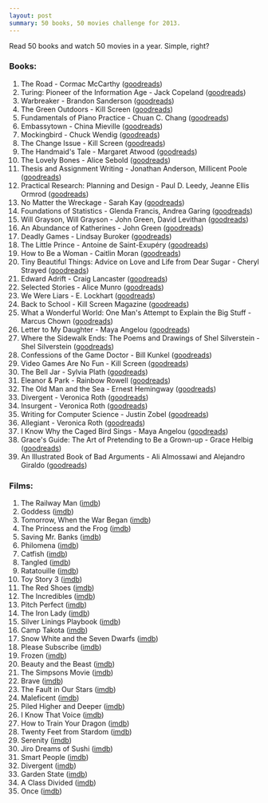 ```yaml
---
layout: post
summary: 50 books, 50 movies challenge for 2013.
---
```


Read 50 books and watch 50 movies in a year. Simple, right?

### Books: ###

1. The Road - Cormac McCarthy ([goodreads](https://www.goodreads.com/book/show/6746212-the-road))
2. Turing: Pioneer of the Information Age - Jack Copeland ([goodreads](https://www.goodreads.com/book/show/16193364-turing))
3. Warbreaker - Brandon Sanderson ([goodreads](https://www.goodreads.com/book/show/7969594-warbreaker))
4. The Green Outdoors - Kill Screen ([goodreads](https://www.goodreads.com/book/show/19016506-the-green-outdoors))
5. Fundamentals of Piano Practice - Chuan C. Chang ([goodreads](https://www.goodreads.com/book/show/5047972-fundamentals-of-piano-practice))
6. Embassytown - China Mieville ([goodreads](https://www.goodreads.com/book/show/11955654-embassytown))
7. Mockingbird - Chuck Wendig ([goodreads](https://www.goodreads.com/book/show/13108221-mockingbird))
8. The Change Issue - Kill Screen ([goodreads](https://www.goodreads.com/book/show/17879727-the-change-issue))
9. The Handmaid's Tale - Margaret Atwood ([goodreads](https://www.goodreads.com/book/show/8366074-the-handmaid-s-tale))
10. The Lovely Bones - Alice Sebold ([goodreads](https://www.goodreads.com/book/show/12232938-the-lovely-bones))
11. Thesis and Assignment Writing - Jonathan Anderson, Millicent Poole ([goodreads](https://www.goodreads.com/book/show/5698746-thesis-and-assignment-writing))
12. Practical Research: Planning and Design - Paul D. Leedy, Jeanne Ellis Ormrod ([goodreads](https://www.goodreads.com/book/show/19410776-practical-research))
13. No Matter the Wreckage - Sarah Kay ([goodreads](https://www.goodreads.com/book/show/18288210-no-matter-the-wreckage))
14. Foundations of Statistics - Glenda Francis, Andrea Garing ([goodreads](https://www.goodreads.com/book/show/21394623-foundations-of-statistics))
15. Will Grayson, Will Grayson - John Green, David Levithan ([goodreads](https://www.goodreads.com/book/show/6567017-will-grayson-will-grayson))
16. An Abundance of Katherines - John Green ([goodreads](https://www.goodreads.com/book/show/17188744-an-abundance-of-katherines))
17. Deadly Games - Lindsay Buroker ([goodreads](https://www.goodreads.com/book/show/13044650-deadly-games))
18. The Little Prince - Antoine de Saint-Exupéry ([goodreads](https://www.goodreads.com/book/show/157993.The_Little_Prince))
19. How to Be a Woman - Caitlin Moran ([goodreads](https://www.goodreads.com/book/show/10600242-how-to-be-a-woman))
20. Tiny Beautiful Things: Advice on Love and Life from Dear Sugar - Cheryl Strayed ([goodreads](https://www.goodreads.com/book/show/17903275-tiny-beautiful-things))
21. Edward Adrift - Craig Lancaster ([goodreads](https://www.goodreads.com/book/show/17046608-edward-adrift))
22. Selected Stories - Alice Munro ([goodreads](https://www.goodreads.com/book/show/10829420-selected-stories))
23. We Were Liars - E. Lockhart ([goodreads](https://www.goodreads.com/book/show/16143347-we-were-liars))
24. Back to School - Kill Screen Magazine ([goodreads](https://www.goodreads.com/book/show/17879724-back-to-school))
25. What a Wonderful World: One Man's Attempt to Explain the Big Stuff - Marcus Chown ([goodreads](https://www.goodreads.com/book/show/17846866-what-a-wonderful-world))
26. Letter to My Daughter - Maya Angelou ([goodreads](https://www.goodreads.com/book/show/9563894-letter-to-my-daughter))
27. Where the Sidewalk Ends: The Poems and Drawings of Shel Silverstein - Shel Silverstein ([goodreads](https://www.goodreads.com/book/show/30119.Where_the_Sidewalk_Ends))
28. Confessions of the Game Doctor - Bill Kunkel ([goodreads](https://www.goodreads.com/book/show/7454951-confessions-of-the-game-doctor))
29. Video Games Are No Fun - Kill Screen ([goodreads](https://www.goodreads.com/book/show/19016885-video-games-are-no-fun))
30. The Bell Jar - Sylvia Plath ([goodreads](https://www.goodreads.com/book/show/6514.The_Bell_Jar))
31. Eleanor & Park - Rainbow Rowell ([goodreads](https://www.goodreads.com/book/show/15745753-eleanor-park))
32. The Old Man and the Sea - Ernest Hemingway ([goodreads](https://www.goodreads.com/book/show/2165.The_Old_Man_and_the_Sea))
33. Divergent - Veronica Roth ([goodreads](https://www.goodreads.com/book/show/13335037-divergent))
34. Insurgent - Veronica Roth ([goodreads](https://www.goodreads.com/book/show/11735983-insurgent))
35. Writing for Computer Science - Justin Zobel ([goodreads](https://www.goodreads.com/book/show/117973.Writing_for_Computer_Science))
36. Allegiant - Veronica Roth ([goodreads](https://www.goodreads.com/book/show/18710190-allegiant))
37. I Know Why the Caged Bird Sings - Maya Angelou ([goodreads](https://www.goodreads.com/book/show/13214.I_Know_Why_the_Caged_Bird_Sings))
38. Grace's Guide: The Art of Pretending to Be a Grown-up - Grace Helbig ([goodreads](https://www.goodreads.com/book/show/22168240-grace-s-guide-the-art-of-pretending-to-be-a-grown-up))
39. An Illustrated Book of Bad Arguments - Ali Almossawi and Alejandro Giraldo ([goodreads](https://www.goodreads.com/book/show/18753581-an-illustrated-book-of-bad-arguments))

### Films: ###

1. The Railway Man ([imdb](http://www.imdb.com/title/tt2058107/))
2. Goddess ([imdb](http://www.imdb.com/title/tt1860238/))
3. Tomorrow, When the War Began ([imdb](http://www.imdb.com/title/tt1456941/))
4. The Princess and the Frog ([imdb](http://www.imdb.com/title/tt0780521/))
5. Saving Mr. Banks ([imdb](http://www.imdb.com/title/tt2140373/))
6. Philomena ([imdb](http://www.imdb.com/title/tt2431286/))
7. Catfish ([imdb](http://www.imdb.com/title/tt1584016/))
8. Tangled ([imdb](http://www.imdb.com/title/tt0398286/))
9. Ratatouille ([imdb](http://www.imdb.com/title/tt0382932/))
10. Toy Story 3 ([imdb](http://www.imdb.com/title/tt0435761/))
11. The Red Shoes ([imdb](http://www.imdb.com/title/tt0040725/))
12. The Incredibles ([imdb](http://www.imdb.com/title/tt0317705/))
13. Pitch Perfect ([imdb](http://www.imdb.com/title/tt1981677/))
14. The Iron Lady ([imdb](http://www.imdb.com/title/tt1007029/))
15. Silver Linings Playbook ([imdb](http://www.imdb.com/title/tt1045658/))
16. Camp Takota ([imdb](http://www.imdb.com/title/tt3097084))
17. Snow White and the Seven Dwarfs ([imdb](http://www.imdb.com/title/tt0029583/))
18. Please Subscribe ([imdb](http://www.imdb.com/title/tt2368182/))
19. Frozen ([imdb](http://www.imdb.com/title/tt2294629/))
20. Beauty and the Beast ([imdb](http://www.imdb.com/title/tt0101414/))
21. The Simpsons Movie ([imdb](http://www.imdb.com/title/tt0462538/))
22. Brave ([imdb](http://www.imdb.com/title/tt1217209/))
23. The Fault in Our Stars ([imdb](http://www.imdb.com/title/tt2582846/))
24. Maleficent ([imdb](http://www.imdb.com/title/tt1587310/))
25. Piled Higher and Deeper ([imdb](http://www.imdb.com/title/tt2066040/))
26. I Know That Voice ([imdb](http://www.imdb.com/title/tt2113683/))
27. How to Train Your Dragon ([imdb](http://www.imdb.com/title/tt0892769/))
28. Twenty Feet from Stardom ([imdb](http://www.imdb.com/title/tt2396566/))
29. Serenity ([imdb](http://www.imdb.com/title/tt0379786/))
30. Jiro Dreams of Sushi ([imdb](http://www.imdb.com/title/tt1772925/))
31. Smart People ([imdb](http://www.imdb.com/title/tt0858479/))
32. Divergent ([imdb](http://www.imdb.com/title/tt1840309/))
33. Garden State ([imdb](http://www.imdb.com/title/tt0333766/))
34. A Class Divided ([imdb](http://www.imdb.com/title/tt0257489/))
35. Once ([imdb](http://www.imdb.com/title/tt0907657/))
